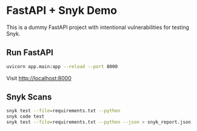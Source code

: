 # FastAPI + Snyk Demo

This is a dummy FastAPI project with intentional vulnerabilities for testing Snyk.

## Run FastAPI
```bash
uvicorn app.main:app --reload --port 8000
```

Visit [http://localhost:8000](http://localhost:8000)

## Snyk Scans
```bash
snyk test --file=requirements.txt --python
snyk code test
snyk test --file=requirements.txt --python --json > snyk_report.json
```
